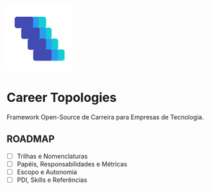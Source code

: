 <img src="./logo-5.png" width="150">


# Career Topologies

Framework Open-Source de Carreira para Empresas de Tecnologia.

## ROADMAP

- [ ] Trilhas e Nomenclaturas
- [ ] Papéis, Responsabilidades e Métricas
- [ ] Escopo e Autonomia
- [ ] PDI, Skills e Referências

